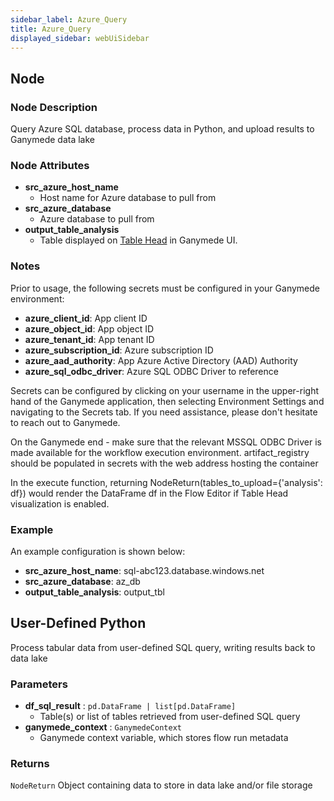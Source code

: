 ```yaml
---
sidebar_label: Azure_Query
title: Azure_Query
displayed_sidebar: webUiSidebar
---
```


## Node

### Node Description

Query Azure SQL database, process data in Python, and upload results to Ganymede data lake

### Node Attributes

- **src_azure_host_name**
  - Host name for Azure database to pull from
- **src_azure_database**
  - Azure database to pull from
- **output_table_analysis**
  - Table displayed on [Table Head](https://docs.ganymede.bio/app/intro/Concepts#table-head) in Ganymede UI.

### Notes

Prior to usage, the following secrets must be configured in your Ganymede environment:
- **azure_client_id**: App client ID
- **azure_object_id**: App object ID
- **azure_tenant_id**: App tenant ID
- **azure_subscription_id**: Azure subscription ID
- **azure_aad_authority**: App Azure Active Directory (AAD) Authority
- **azure_sql_odbc_driver**: Azure SQL ODBC Driver to reference

Secrets can be configured by clicking on your username in the upper-right hand of the Ganymede
application, then selecting Environment Settings and navigating to the Secrets tab.  If you need
assistance, please don't hesitate to reach out to Ganymede.

On the Ganymede end - make sure that the relevant MSSQL ODBC Driver is made available for the
workflow execution environment.
artifact_registry should be populated in secrets with the web address hosting the container

In the execute function, returning NodeReturn(tables_to_upload=\{'analysis': df\}) would render the DataFrame df in the Flow Editor if Table Head visualization is enabled.

### Example

An example configuration is shown below:

- **src_azure_host_name**: sql-abc123.database.windows.net
- **src_azure_database**: az_db
- **output_table_analysis**: output_tbl

## User-Defined Python

Process tabular data from user-defined SQL query, writing results back to data lake

### Parameters

- **df_sql_result** : `pd.DataFrame | list[pd.DataFrame]`
    - Table(s) or list of tables retrieved from user-defined SQL query
- **ganymede_context** : `GanymedeContext`
    - Ganymede context variable, which stores flow run metadata

### Returns

`NodeReturn`
  Object containing data to store in data lake and/or file storage
